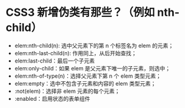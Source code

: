 # CSS3 新增伪类有那些？（例如 nth-child）

- elem:nth-child(n): 选中父元素下的第 n 个标签名为 elem 的元素；
- elem:nth-last-child(n): 作用同上，从后开始查找；
- elem:last-child：最后一个子元素
- elem:only-child：如果 elem 是父元素下唯一的子元素，则选中；
- elem:nth-of-type(n)：选择父元素下第 n 个 elem 类型元素；
- elem:empty：选中不包含子元素和内容的 elem 类型元素；
- :not(elem)：选择非 elem 元素的每个元素；
- :enabled：启用状态的表单组件